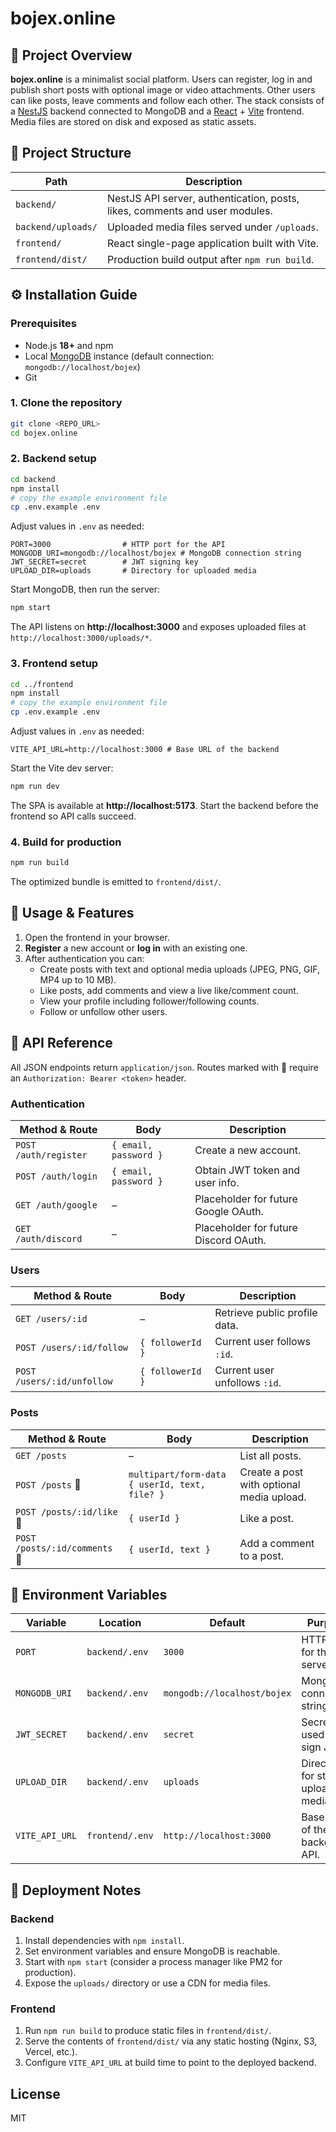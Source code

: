 # bojex.online

## 📌 Project Overview
**bojex.online** is a minimalist social platform. Users can register, log in and publish short posts with optional image or video attachments. Other users can like posts, leave comments and follow each other. The stack consists of a [NestJS](https://nestjs.com/) backend connected to MongoDB and a [React](https://react.dev/) + [Vite](https://vitejs.dev/) frontend. Media files are stored on disk and exposed as static assets.

## 🧱 Project Structure
| Path | Description |
|------|-------------|
| `backend/` | NestJS API server, authentication, posts, likes, comments and user modules. |
| `backend/uploads/` | Uploaded media files served under `/uploads`. |
| `frontend/` | React single-page application built with Vite. |
| `frontend/dist/` | Production build output after `npm run build`. |

## ⚙️ Installation Guide
### Prerequisites
- Node.js **18+** and npm
- Local [MongoDB](https://www.mongodb.com/) instance (default connection: `mongodb://localhost/bojex`)
- Git

### 1. Clone the repository
```bash
git clone <REPO_URL>
cd bojex.online
```

### 2. Backend setup
```bash
cd backend
npm install
# copy the example environment file
cp .env.example .env
```
Adjust values in `.env` as needed:
```env
PORT=3000                # HTTP port for the API
MONGODB_URI=mongodb://localhost/bojex # MongoDB connection string
JWT_SECRET=secret        # JWT signing key
UPLOAD_DIR=uploads       # Directory for uploaded media
```
Start MongoDB, then run the server:
```bash
npm start
```
The API listens on **http://localhost:3000** and exposes uploaded files at `http://localhost:3000/uploads/*`.

### 3. Frontend setup
```bash
cd ../frontend
npm install
# copy the example environment file
cp .env.example .env
```
Adjust values in `.env` as needed:
```env
VITE_API_URL=http://localhost:3000 # Base URL of the backend
```
Start the Vite dev server:
```bash
npm run dev
```
The SPA is available at **http://localhost:5173**. Start the backend before the frontend so API calls succeed.

### 4. Build for production
```bash
npm run build
```
The optimized bundle is emitted to `frontend/dist/`.

## 🧪 Usage & Features
1. Open the frontend in your browser.
2. **Register** a new account or **log in** with an existing one.
3. After authentication you can:
   - Create posts with text and optional media uploads (JPEG, PNG, GIF, MP4 up to 10 MB).
   - Like posts, add comments and view a live like/comment count.
   - View your profile including follower/following counts.
   - Follow or unfollow other users.

## 🔗 API Reference
All JSON endpoints return `application/json`. Routes marked with 🔐 require an `Authorization: Bearer <token>` header.

### Authentication
| Method & Route | Body | Description |
|----------------|------|-------------|
| `POST /auth/register` | `{ email, password }` | Create a new account. |
| `POST /auth/login` | `{ email, password }` | Obtain JWT token and user info. |
| `GET /auth/google` | – | Placeholder for future Google OAuth. |
| `GET /auth/discord` | – | Placeholder for future Discord OAuth. |

### Users
| Method & Route | Body | Description |
|----------------|------|-------------|
| `GET /users/:id` | – | Retrieve public profile data. |
| `POST /users/:id/follow` | `{ followerId }` | Current user follows `:id`. |
| `POST /users/:id/unfollow` | `{ followerId }` | Current user unfollows `:id`. |

### Posts
| Method & Route | Body | Description |
|----------------|------|-------------|
| `GET /posts` | – | List all posts. |
| `POST /posts` 🔐 | `multipart/form-data { userId, text, file? }` | Create a post with optional media upload. |
| `POST /posts/:id/like` 🔐 | `{ userId }` | Like a post. |
| `POST /posts/:id/comments` 🔐 | `{ userId, text }` | Add a comment to a post. |

## 🧩 Environment Variables
| Variable | Location | Default | Purpose |
|----------|----------|---------|---------|
| `PORT` | `backend/.env` | `3000` | HTTP port for the API server. |
| `MONGODB_URI` | `backend/.env` | `mongodb://localhost/bojex` | MongoDB connection string. |
| `JWT_SECRET` | `backend/.env` | `secret` | Secret used to sign JWTs. |
| `UPLOAD_DIR` | `backend/.env` | `uploads` | Directory for storing uploaded media. |
| `VITE_API_URL` | `frontend/.env` | `http://localhost:3000` | Base URL of the backend API. |

## 🚀 Deployment Notes
### Backend
1. Install dependencies with `npm install`.
2. Set environment variables and ensure MongoDB is reachable.
3. Start with `npm start` (consider a process manager like PM2 for production).
4. Expose the `uploads/` directory or use a CDN for media files.

### Frontend
1. Run `npm run build` to produce static files in `frontend/dist/`.
2. Serve the contents of `frontend/dist/` via any static hosting (Nginx, S3, Vercel, etc.).
3. Configure `VITE_API_URL` at build time to point to the deployed backend.

## License
MIT
